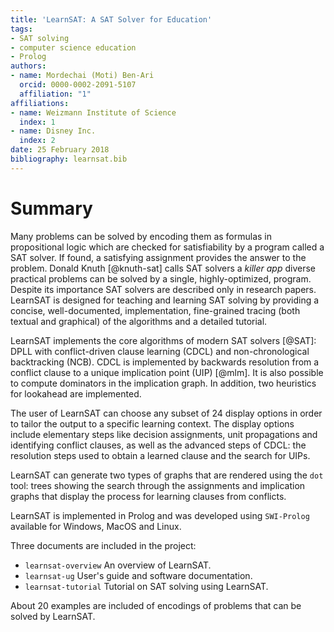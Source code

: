 ```yaml
---
title: 'LearnSAT: A SAT Solver for Education'
tags:
- SAT solving
- computer science education
- Prolog
authors:
- name: Mordechai (Moti) Ben-Ari
  orcid: 0000-0002-2091-5107
  affiliation: "1"
affiliations:
- name: Weizmann Institute of Science
  index: 1
- name: Disney Inc.
  index: 2
date: 25 February 2018
bibliography: learnsat.bib
---
```


# Summary

Many problems can be solved by encoding them as formulas in propositional logic which are checked for satisfiability by a program called a SAT solver. If found, a satisfying assignment provides the answer to the problem. Donald Knuth [@knuth-sat] calls SAT solvers a *killer app* diverse practical problems can be solved by a single, highly-optimized, program. Despite its importance SAT solvers are described only in research papers. LearnSAT is designed for teaching and learning SAT solving by providing a concise, well-documented, implementation, fine-grained tracing (both textual and graphical) of the algorithms and a detailed tutorial.

LearnSAT implements the core algorithms of modern SAT solvers [@SAT]: DPLL with conflict-driven clause learning (CDCL) and non-chronological backtracking (NCB). CDCL is implemented by backwards resolution from a conflict clause to a unique implication point (UIP) [@mlm]. It is also possible to compute dominators in the implication graph. In addition, two heuristics for lookahead are implemented.

The user of LearnSAT can choose any subset of 24 display options in order to tailor the output to a specific learning context. The display options include elementary steps like decision assignments, unit propagations and identifying conflict clauses, as well as the advanced steps of CDCL: the resolution steps used to obtain a learned clause and the search for UIPs.

LearnSAT can generate two types of graphs that are rendered using the `dot` tool: trees showing the search through the assignments and implication graphs that display the process for learning clauses from conflicts.

LearnSAT is implemented in Prolog and was developed using `SWI-Prolog` available for Windows, MacOS and Linux.

Three documents are included in the project:
- `learnsat-overview` An overview of LearnSAT. 
- `learnsat-ug` User's guide and software documentation.
- `learnsat-tutorial` Tutorial on SAT solving using LearnSAT.

About 20 examples are included of encodings of problems that can be solved by LearnSAT.
